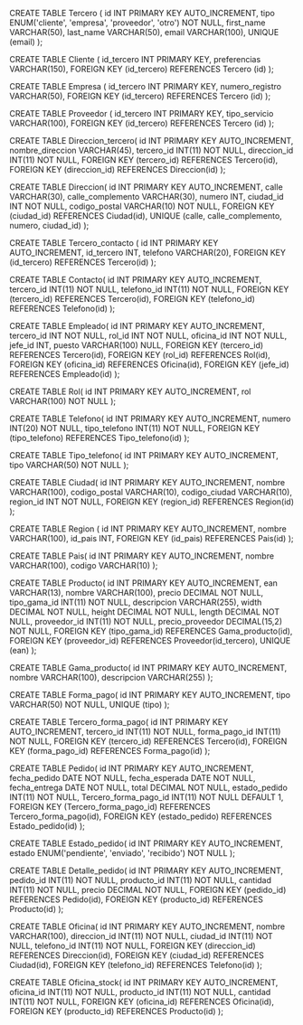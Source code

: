 CREATE TABLE Tercero (
    id INT PRIMARY KEY AUTO_INCREMENT,
    tipo ENUM('cliente', 'empresa', 'proveedor', 'otro') NOT NULL,
    first_name VARCHAR(50),
    last_name VARCHAR(50),
    email VARCHAR(100),
    UNIQUE (email)
);

CREATE TABLE Cliente (
    id_tercero INT PRIMARY KEY, 
    preferencias VARCHAR(150), 
    FOREIGN KEY (id_tercero) REFERENCES Tercero (id)
);

CREATE TABLE Empresa (
    id_tercero INT PRIMARY KEY, 
    numero_registro VARCHAR(50), 
    FOREIGN KEY (id_tercero) REFERENCES Tercero (id)
);

CREATE TABLE Proveedor (
    id_tercero INT PRIMARY KEY, 
    tipo_servicio VARCHAR(100), 
    FOREIGN KEY (id_tercero) REFERENCES Tercero (id)
);


CREATE TABLE Direccion_tercero(
    id INT PRIMARY KEY AUTO_INCREMENT,
    nombre_direccion VARCHAR(45),
    tercero_id INT(11) NOT NULL,
    direccion_id INT(11) NOT NULL,
    FOREIGN KEY (tercero_id) REFERENCES Tercero(id),
    FOREIGN KEY (direccion_id) REFERENCES Direccion(id)
);

CREATE TABLE Direccion(
    id INT PRIMARY KEY AUTO_INCREMENT,
    calle VARCHAR(30),
    calle_complemento VARCHAR(30),
    numero INT,
    ciudad_id INT NOT NULL,
    codigo_postal VARCHAR(10) NOT NULL,
    FOREIGN KEY (ciudad_id) REFERENCES Ciudad(id),
    UNIQUE (calle, calle_complemento, numero, ciudad_id)
);


CREATE TABLE Tercero_contacto (
    id INT PRIMARY KEY AUTO_INCREMENT,
    id_tercero INT,
    telefono VARCHAR(20),
    FOREIGN KEY (id_tercero) REFERENCES Tercero(id)
);


CREATE TABLE Contacto(
    id INT PRIMARY KEY AUTO_INCREMENT,
    tercero_id INT(11) NOT NULL,
    telefono_id INT(11) NOT NULL,
    FOREIGN KEY (tercero_id) REFERENCES Tercero(id),
    FOREIGN KEY (telefono_id) REFERENCES Telefono(id)
);

CREATE TABLE Empleado(
    id INT PRIMARY KEY AUTO_INCREMENT,
    tercero_id INT NOT NULL,
    rol_id INT NOT NULL,
    oficina_id INT NOT NULL,
    jefe_id INT,
    puesto VARCHAR(100) NULL,
    FOREIGN KEY (tercero_id) REFERENCES Tercero(id),
    FOREIGN KEY (rol_id) REFERENCES Rol(id),
    FOREIGN KEY (oficina_id) REFERENCES Oficina(id),
    FOREIGN KEY (jefe_id) REFERENCES Empleado(id)
);

CREATE TABLE Rol(
    id INT PRIMARY KEY AUTO_INCREMENT,
    rol VARCHAR(100) NOT NULL
);

CREATE TABLE Telefono(
    id INT PRIMARY KEY AUTO_INCREMENT,
    numero INT(20) NOT NULL,
    tipo_telefono INT(11) NOT NULL,
    FOREIGN KEY (tipo_telefono) REFERENCES Tipo_telefono(id)
);

CREATE TABLE Tipo_telefono(
    id INT PRIMARY KEY AUTO_INCREMENT,
    tipo VARCHAR(50) NOT NULL
);


CREATE TABLE Ciudad(
    id INT PRIMARY KEY AUTO_INCREMENT,
    nombre VARCHAR(100),
    codigo_postal VARCHAR(10),
    codigo_ciudad VARCHAR(10),
    region_id INT NOT NULL,
    FOREIGN KEY (region_id) REFERENCES Region(id)
);

CREATE TABLE Region (
    id INT PRIMARY KEY AUTO_INCREMENT,
    nombre VARCHAR(100),
    id_pais INT,
    FOREIGN KEY (id_pais) REFERENCES Pais(id)
);

CREATE TABLE Pais(
    id INT PRIMARY KEY AUTO_INCREMENT,
    nombre VARCHAR(100),
    codigo VARCHAR(10)
);

CREATE TABLE Producto(
    id INT PRIMARY KEY AUTO_INCREMENT,
    ean VARCHAR(13),
    nombre VARCHAR(100),
    precio DECIMAL NOT NULL,
    tipo_gama_id INT(11) NOT NULL,
    descripcion VARCHAR(255),
    width DECIMAL NOT NULL,
    height DECIMAL NOT NULL,
    length DECIMAL NOT NULL,
    proveedor_id INT(11) NOT NULL,
    precio_proveedor DECIMAL(15,2) NOT NULL,
    FOREIGN KEY (tipo_gama_id) REFERENCES Gama_producto(id),
    FOREIGN KEY (proveedor_id) REFERENCES Proveedor(id_tercero),
    UNIQUE (ean)
);



CREATE TABLE Gama_producto(
    id INT PRIMARY KEY AUTO_INCREMENT,
    nombre VARCHAR(100),
    descripcion VARCHAR(255)
);

CREATE TABLE Forma_pago(
    id INT PRIMARY KEY AUTO_INCREMENT,
    tipo VARCHAR(50) NOT NULL,
    UNIQUE (tipo)
);

CREATE TABLE Tercero_forma_pago(
    id INT PRIMARY KEY AUTO_INCREMENT,
    tercero_id INT(11) NOT NULL,
    forma_pago_id INT(11) NOT NULL,
    FOREIGN KEY (tercero_id) REFERENCES Tercero(id),
    FOREIGN KEY (forma_pago_id) REFERENCES Forma_pago(id)
);

CREATE TABLE Pedido(
    id INT PRIMARY KEY AUTO_INCREMENT,
    fecha_pedido DATE NOT NULL,
    fecha_esperada DATE NOT NULL,
    fecha_entrega DATE NOT NULL,
    total DECIMAL NOT NULL,
    estado_pedido INT(11) NOT NULL,
    Tercero_forma_pago_id INT(11) NOT NULL DEFAULT 1,
    FOREIGN KEY (Tercero_forma_pago_id) REFERENCES Tercero_forma_pago(id),
    FOREIGN KEY (estado_pedido) REFERENCES Estado_pedido(id)
);

CREATE TABLE Estado_pedido(
    id INT PRIMARY KEY AUTO_INCREMENT,
    estado ENUM('pendiente', 'enviado', 'recibido') NOT NULL
);

CREATE TABLE Detalle_pedido(
    id INT PRIMARY KEY AUTO_INCREMENT,
    pedido_id INT(11) NOT NULL,
    producto_id INT(11) NOT NULL,
    cantidad INT(11) NOT NULL,
    precio DECIMAL NOT NULL,
    FOREIGN KEY (pedido_id) REFERENCES Pedido(id),
    FOREIGN KEY (producto_id) REFERENCES Producto(id)
);


CREATE TABLE Oficina(
    id INT PRIMARY KEY AUTO_INCREMENT,
    nombre VARCHAR(100),
    direccion_id INT(11) NOT NULL,
    ciudad_id INT(11) NOT NULL,
    telefono_id INT(11) NOT NULL,
    FOREIGN KEY (direccion_id) REFERENCES Direccion(id),
    FOREIGN KEY (ciudad_id) REFERENCES Ciudad(id),
    FOREIGN KEY (telefono_id) REFERENCES Telefono(id)
);


CREATE TABLE Oficina_stock(
    id INT PRIMARY KEY AUTO_INCREMENT,
    oficina_id INT(11) NOT NULL,
    producto_id INT(11) NOT NULL,
    cantidad INT(11) NOT NULL,
    FOREIGN KEY (oficina_id) REFERENCES Oficina(id),
    FOREIGN KEY (producto_id) REFERENCES Producto(id)
);